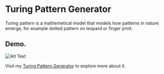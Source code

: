 # Turing Pattern Generator

Turing pattern is a mathemetical model that models how patterns in nature emerge, for example dotted pattern on leopard or finger print.

##  Demo.
![Alt Text](https://github.com/visittor/Turing_pattern/blob/main/image/demo_2.gif)

Visit my [Turing Pattern Generator](https://visittor.github.io/Turing_pattern/) to explore more about it.
